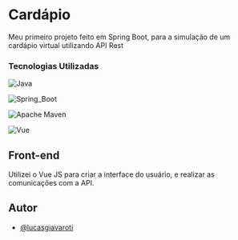 
# Cardápio 

Meu primeiro projeto feito em Spring Boot, para a simulação de um cardápio virtual utilizando API Rest




### Tecnologias Utilizadas

![Java](https://img.shields.io/badge/java-%23ED8B00.svg?style=for-the-badge&logo=openjdk&logoColor=white)  

![Spring_Boot](https://img.shields.io/badge/Spring_Boot-6DB33F?style=for-the-badge&logo=spring-boot&logoColor=white)  

![Apache Maven](https://img.shields.io/badge/Apache%20Maven-C71A36?style=for-the-badge&logo=Apache%20Maven&logoColor=white)

![Vue](https://img.shields.io/badge/Vue%20js-35495E?style=for-the-badge&logo=vuedotjs&logoColor=4FC08D)

## Front-end

Utilizei o Vue JS para criar a interface do usuário, e realizar as comunicações com a API.




## Autor

- [@lucasgiavaroti](https://www.github.com/lucasgiavaroti)
